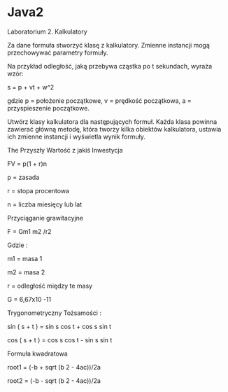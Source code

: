 # Java2

Laboratorium 2. Kalkulatory

Za dane formuła stworzyć klasę z kalkulatory. Zmienne instancji mogą
przechowywać parametry formuły.

Na przykład odległość, jaką przebywa cząstka po t sekundach, wyraża wzór:

s = p + vt + w^2

gdzie p = położenie początkowe, v = prędkość początkowa, a = przyspieszenie
początkowe.

Utwórz klasy kalkulatora dla następujących formuł. 
Każda klasa powinna zawierać
główną metodę, która tworzy kilka obiektów kalkulatora, ustawia ich zmienne instancji
i wyświetla wynik formuły.


The Przyszły Wartość z jakiś Inwestycja

FV = p(1 + r)n

p = zasada

r = stopa procentowa

n = liczba miesięcy lub lat


Przyciąganie grawitacyjne

F = Gm1 m2 /r2

Gdzie :

m1 = masa 1

m2 = masa 2

r = odległość między te masy

G = 6,67x10 -11


Trygonometryczny Tożsamości :

sin ( s + t ) = sin s cos t + cos s sin t

cos ( s + t ) = cos s cos t - sin s sin t


Formuła kwadratowa

root1 = (-b + sqrt (b 2 - 4ac))/2a

root2 = (-b - sqrt (b 2 - 4ac))/2a
